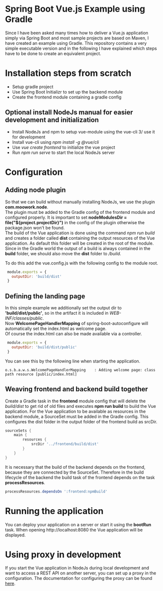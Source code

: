 # Spring Boot Vue.js Example using Gradle
Since I have been asked many times how to deliver a Vue.js application simply via Spring Boot and most sample projects are 
based on Maven, I have created an example using Gradle.
This repository contains a very simple executable version and in the following I have explained which steps have to be 
done to create an equivalent project.

# Installation steps from scratch
* Setup gradle project
* Use Spring Boot Initializr to set up the backend module
* Create the frontend module containing a gradle config

## Optional install NodeJs manual for easier development and initialization
* Install NodeJs and npm to setup vue-module using the vue-cli 3/ use it for development
* Install vue-cli using *npm install -g @vue/cli*
* Use *vue create frontend* to initialize the vue project
* Run *npm run serve* to start the local NodeJs server
 
# Configuration

## Adding node plugin
So that we can build without manually installing NodeJs, we use the plugin **com.moowork.node**.  
The plugin must be added to the Gradle config of the frontend module and configured properly.
It is important to set **nodeModulesDir = file("${project.projectDir}")** in the config of the plugin otherwise the 
package.json won't be found.  
The build of the Vue application is done using the command *npm run build* and creates a folder called **dist** containing 
the output resources of the Vue application. As default this folder will be created in the root of the module.  
Since in the Gradle world the output of a build is always contained in the **build** folder, we should also move the 
**dist** folder to */build*.

 To do this add the vue.config.js with the following config to the module root.
```javascript
 module.exports = {
   outputDir: 'build/dist'
 }
```

## Defining the landing page
In this simple example we additionally set the output dir to **'build/dist/public'**, so in the artifact it is included in *WEB-INF/classes/public*.  
Now **WelcomePageHandlerMapping** of spring-boot-autoconfigure will automatically set the index.html as welcome page.  
Of course the index.html can also be made available via a controller.

```javascript
 module.exports = {
   outputDir: 'build/dist/public'
 }
```

You can see this by the following line when starting the application.
```text
o.s.b.a.w.s.WelcomePageHandlerMapping    : Adding welcome page: class path resource [public/index.html]
```

## Weaving frontend and backend build together
  
Create a Gradle task in the **frontend** module config that will delete the *build/dist* to get rid of old files and executes **npm run build** to build the Vue application. 
For the Vue application to be available as resources in the backend module, a SourceSet must be added in the Gradle config. 
This configures the dist folder in the output folder of the frontend build as srcDir.

```groovy
sourceSets {
    main {
        resources {
            srcDir '../frontend/build/dist'
        }
    }
}
```
 
It is necessary that the build of the backend depends on the frontend, because they are connected by the SourceSet. Therefore
in the build lifecycle of the backend the build task of the frontend depends on the task **processResources**.
```groovy
processResources.dependsOn ':frontend:npmBuild'
```

# Running the application
You can deploy your application on a server or start it using the **bootRun** task. When opening http://localhost:8080 the Vue application will be displayed. 

# Using proxy in development
If you start the Vue application in NodeJs during local development and want to access a REST API on another server, you 
can set up a proxy in the configuration. The documentation for configuring the proxy can be found [here](https://cli.vuejs.org/config/#devserver-proxy).
